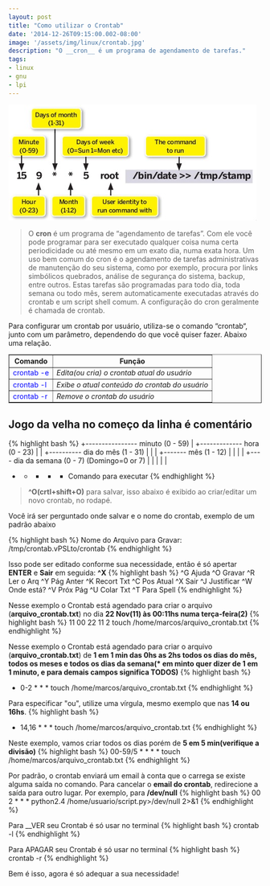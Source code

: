 ```yaml
---
layout: post
title: "Como utilizar o Crontab"
date: '2014-12-26T09:15:00.002-08:00'
image: '/assets/img/linux/crontab.jpg'
description: "O __cron__ é um programa de agendamento de tarefas."
tags:
- linux
- gnu
- lpi
---
```

![Como utilizar o Crontab](/assets/img/linux/crontab.jpg "Como utilizar o Crontab")

> O __cron__ é um programa de “agendamento de tarefas”. Com ele você pode programar para ser executado qualquer coisa numa certa periodicidade ou até mesmo em um exato dia, numa exata hora. Um uso bem comum do cron é o agendamento de tarefas administrativas de manutenção do seu sistema, como por exemplo, procura por links simbólicos quebrados, análise de segurança do sistema, backup, entre outros. Estas tarefas são programadas para todo dia, toda semana ou todo mês, serem automaticamente executadas através do crontab e um script shell comum. A configuração do cron geralmente é chamada de crontab.

Para configurar um crontab por usuário, utiliza-se o comando “crontab“, junto com um parâmetro, dependendo do que você quiser fazer. Abaixo uma relação.

<table border="1"><tbody>
<tr>    <th>Comando</th> <th>Função</th>  </tr>
<tr>    <td style="color: blue;">crontab -e</td> <td><i>Edita(ou cria) o crontab atual do usuário</i></td>   </tr>
<tr>     <td style="color: blue;">crontab -l</td><td><i>Exibe o atual conteúdo do crontab do usuário</i></td>   </tr>
<tr>     <td style="color: blue;">crontab -r</td> <td><i>Remove o crontab do usuário</i></td>   </tr>
</tbody></table>

## Jogo da velha no começo da linha é comentário
{% highlight bash %}
+---------------- minuto (0 - 59)
|  +------------- hora (0 - 23)
|  |  +---------- dia do mês (1 - 31)
|  |  |  +------- mês (1 - 12)
|  |  |  |  +---- dia da semana (0 - 7) (Domingo=0 or 7)
|  |  |  |  |
*  *  *  *  *  Comando para executar
{% endhighlight %}

> __^O(crtl+shift+O)__ para salvar, isso abaixo é exibido ao criar/editar um novo crontab, no rodapé.

Você irá ser perguntado onde salvar e o nome do crontab, exemplo de um padrão abaixo

{% highlight bash %}
Nome do Arquivo para Gravar: /tmp/crontab.vPSLto/crontab
{% endhighlight %}

Isso pode ser editado conforme sua necessidade, então é só apertar __ENTER__ e __Sair__ em seguida: __^X__
{% highlight bash %}
^G Ajuda ^O Gravar ^R Ler o Arq ^Y Pág Anter ^K Recort Txt ^C Pos Atual
^X Sair ^J Justificar ^W Onde está? ^V Próx Pág ^U Colar Txt ^T Para Spell
{% endhighlight %}

Nesse exemplo o Crontab está agendado para criar o arquivo (__arquivo_crontab.txt__) no dia __22 Nov(11) às 00:11hs numa terça-feira(2)__
{% highlight bash %}
11 00 22 11 2 touch /home/marcos/arquivo_crontab.txt
{% endhighlight %}

Nesse exemplo o Crontab está agendado para criar o arquivo (__arquivo_crontab.txt__) de __1 em 1 min das 0hs as 2hs todos os dias do mês, todos os meses e todos os dias da semana(* em minto quer dizer de 1 em 1 minuto, e para demais campos significa TODOS)__
{% highlight bash %}
* 0-2 * * * touch /home/marcos/arquivo_crontab.txt
{% endhighlight %}

Para especificar "ou", utilize uma vírgula, mesmo exemplo que nas __14 ou 16hs__.
{% highlight bash %}
* 14,16 * * * touch /home/marcos/arquivo_crontab.txt
{% endhighlight %}

Neste exemplo, vamos criar todos os dias porém de __5 em 5 min(verifique a divisão)__
{% highlight bash %}
00-59/5 * * * * touch /home/marcos/arquivo_crontab.txt
{% endhighlight %}

Por padrão, o crontab enviará um email à conta que o carrega se existe alguma saída no comando. Para cancelar o __email do crontab__, redirecione a saída para outro lugar. Por exemplo, para __/dev/null__
{% highlight bash %}
00 2 * * * python2.4 /home/usuario/script.py>/dev/null 2>&1
{% endhighlight %}

Para __VER seu Crontab é só usar no terminal
{% highlight bash %}
crontab -l
{% endhighlight %}

Para APAGAR seu Crontab é só usar no terminal
{% highlight bash %}
crontab -r
{% endhighlight %}

Bem é isso, agora é só adequar a sua necessidade!

<script async src="https://pagead2.googlesyndication.com/pagead/js/adsbygoogle.js"></script>

<!-- Informat -->
<ins class="adsbygoogle"
 style="display:block"
 data-ad-client="ca-pub-2838251107855362"
 data-ad-slot="2327980059"
 data-ad-format="auto"
 data-full-width-responsive="true"></ins>

<script>
(adsbygoogle = window.adsbygoogle || []).push({});
</script>

